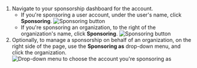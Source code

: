 1. Navigate to your sponsorship dashboard for the account.
   - If you're sponsoring a user account, under the user's name, click **Sponsoring**.
     ![Sponsoring button](/assets/images/help/profile/sponsoring-button.png)
   - If you're sponsoring an organization, to the right of the organization's name, click **Sponsoring**.
     ![Sponsoring button](/assets/images/help/sponsors/org-sponsoring-button.png)
1. Optionally, to manage a sponsorship on behalf of an organization, on the right side of the page, use the **Sponsoring as** drop-down menu, and click the organization.
   ![Drop-down menu to choose the account you're sponsoring as](/assets/images/help/sponsors/sponsoring-as-drop-down-menu.png)
